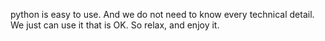 python is easy to use. And we do not need to know every technical detail. We just can use it that is OK. So relax, and enjoy it.
